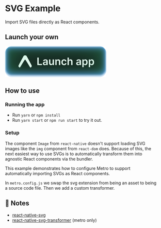 # SVG Example

Import SVG files directly as React components.

## Launch your own

[![Launch with Expo](https://github.com/expo/examples/blob/master/.gh-assets/launch.svg?raw=true)](https://launch.expo.dev/?github=https://github.com/expo/examples/tree/master/with-svg)

## How to use

### Running the app

- Run `yarn` or `npm install`
- Run `yarn start` or `npm run start` to try it out.

### Setup

The component `Image` from `react-native` doesn't support loading SVG images like the `img` component from `react-dom` does. Because of this, the next easiest way to use SVGs is to automatically transform them into agnostic React components via the bundler.

This example demonstrates how to configure Metro to support automatically importing SVGs as React components.

In `metro.config.js` we swap the svg extension from being an asset to being a source code file. Then we add a custom transformer.

## 📝 Notes

- [react-native-svg](https://github.com/react-native-svg/react-native-svg)
- [react-native-svg-transformer](https://github.com/kristerkari/react-native-svg-transformer) (metro only)
